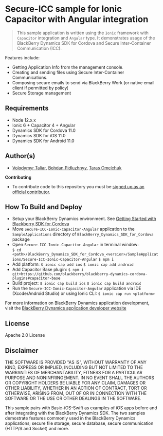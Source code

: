 # Secure-ICC sample for Ionic Capacitor with Angular integration

> This sample application is written using the `Ionic` framework with `Capacitor` integration and `Angular` type.
It demonstrates usage of the BlackBerry Dynamics SDK for Cordova and Secure Inter-Container Communication (ICC).

Features include:

* Getting Application Info from the management console.
* Creating and sending files using Secure Inter-Container Communications.
* Composing secure emails to send via BlackBerry Work (or native email client if permitted by policy)
* Secure Storage management

## Requirements
* Node 12.x.x
* Ionic 6 + Capacitor 4 + Angular
* Dynamics SDK for Cordova 11.0
* Dynamics SDK for iOS 11.0
* Dynamics SDK for Android 11.0

## Author(s)
* [Volodymyr Taliar](mailto:vtaliar@blackberry.com), [Bohdan Pidluzhnyy](mailto:bpidluzhnyy@blackberry.com), [Taras Omelchuk](mailto:tomelchuk@blackberry.com)

**Contributing**
*   To contribute code to this repository you must be
    [signed up as an official contributor](http://blackberry.github.com/howToContribute.html).

## How To Build and Deploy
* Setup your BlackBerry Dynamics environment. See [Getting Started with Blackberry SDK for Cordova](https://docs.blackberry.com/en/development-tools/blackberry-dynamics-sdk-cordova/latest)
* Move `Secure-ICC-Ionic-Capacitor-Angular` application to the `SampleApplications` directory of `BlackBerry_Dynamics_SDK_for_Cordova` package
* Open `Secure-ICC-Ionic-Capacitor-Angular` in terminal window:  
`$ cd <path>/BlackBerry_Dynamics_SDK_for_Cordova_<version>/SampleApplications/Secure-ICC-Ionic-Capacitor-Angular`
`$ npm i`
* Add platform:
`$ ionic cap add ios`
`$ ionic cap add android`
* Add Capacitor Base plugin:
`$ npm i git+https://github.com/blackberry/blackberry-dynamics-cordova-plugins#capacitor-base`
* Build project:
`$ ionic cap build ios`
`$ ionic cap build android`
* Run the `Secure-ICC-Ionic-Capacitor-Angular` application via IDE (Xcode/Android Studio) or using Ionic CLI:
`$ ionic cap run <platform>` 


For more information on BlackBerry Dynamics application development, visit the [BlackBerry Dynamics application developer website](https://developers.blackberry.com/dynamics)


## License

Apache 2.0 License


## Disclaimer

THE SOFTWARE IS PROVIDED "AS IS", WITHOUT WARRANTY OF ANY KIND, EXPRESS OR IMPLIED, INCLUDING BUT NOT LIMITED TO THE WARRANTIES OF MERCHANTABILITY, FITNESS FOR A PARTICULAR PURPOSE AND NONINFRINGEMENT. IN NO EVENT SHALL THE AUTHORS OR COPYRIGHT HOLDERS BE LIABLE FOR ANY CLAIM, DAMAGES OR OTHER LIABILITY, WHETHER IN AN ACTION OF CONTRACT, TORT OR OTHERWISE, ARISING FROM, OUT OF OR IN CONNECTION WITH THE SOFTWARE OR THE USE OR OTHER DEALINGS IN THE SOFTWARE.

This sample pairs with Basic-iOS-Swift as examples of iOS apps before and after integrating with the BlackBerry Dynamics SDK. The two samples demostrate features commonly used in the BlackBerry Dynamics applications; secure file storage, secure database, secure communication (HTTP/S and Socket) and more.
